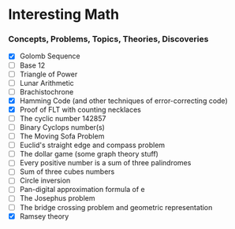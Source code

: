 # Interesting Math

### Concepts, Problems, Topics, Theories, Discoveries

- [x] Golomb Sequence
- [ ] Base 12
- [ ] Triangle of Power
- [ ] Lunar Arithmetic
- [ ] Brachistochrone
- [x] Hamming Code (and other techniques of error-correcting code)
- [x] Proof of FLT with counting necklaces
- [ ] The cyclic number 142857
- [ ] Binary Cyclops number(s)
- [ ] The Moving Sofa Problem
- [ ] Euclid's straight edge and compass problem
- [ ] The dollar game (some graph theory stuff)
- [ ] Every positive number is a sum of three palindromes
- [ ] Sum of three cubes numbers
- [ ] Circle inversion
- [ ] Pan-digital approximation formula of e
- [ ] The Josephus problem
- [ ] The bridge crossing problem and geometric representation
- [x] Ramsey theory
